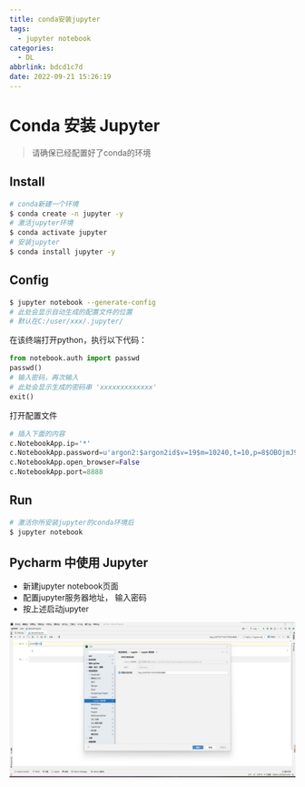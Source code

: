 ```yaml
---
title: conda安装jupyter
tags:
  - jupyter notebook
categories:
  - DL
abbrlink: bdcd1c7d
date: 2022-09-21 15:26:19
---
```


# Conda 安装 Jupyter



>   请确保已经配置好了conda的环境



## Install

```bash
# conda新建一个环境
$ conda create -n jupyter -y
# 激活jupyter环境
$ conda activate jupyter 
# 安装jupyter
$ conda install jupyter -y
```

## Config

```bash
$ jupyter notebook --generate-config
# 此处会显示自动生成的配置文件的位置
# 默认在C:/user/xxx/.jupyter/
```

在该终端打开python，执行以下代码：

```python
from notebook.auth import passwd
passwd()
# 输入密码，再次输入
# 此处会显示生成的密码串 'xxxxxxxxxxxxx'
exit()
```

打开配置文件

```python
# 插入下面的内容
c.NotebookApp.ip='*'
c.NotebookApp.password=u'argon2:$argon2id$v=19$m=10240,t=10,p=8$OBOjmJ9BxdyrtuY4acfI9g$iwU6g+wQHTNeJJQ0DAjJXjj6azUpJ8oDFvjKxnqxfWw' # 上方生成的密码串前加上子母u
c.NotebookApp.open_browser=False
c.NotebookApp.port=8888
```

## Run

```bash
# 激活你所安装jupyter的conda环境后
$ jupyter notebook
```



## Pycharm 中使用 Jupyter

+   新建jupyter notebook页面
+   配置jupyter服务器地址， 输入密码
+   按上述启动jupyter

![](conda安装jupyter/1.png)

